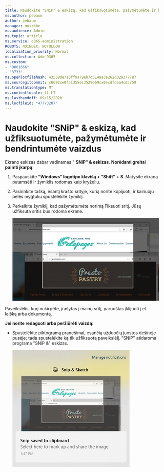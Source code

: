 ```yaml
---
title: Naudokite "SNiP" & eskizą, kad užfiksuotumėte, pažymėtumėte ir bendrintumėte vaizdus
ms.author: pebaum
author: pebaum
manager: mnirkhe
ms.audience: Admin
ms.topic: article
ms.service: o365-administration
ROBOTS: NOINDEX, NOFOLLOW
localization_priority: Normal
ms.collection: Adm_O365
ms.custom:
- "9001666"
- "3733"
ms.openlocfilehash: 43558de713ff9a79eb7d514aa3e262d329377787
ms.sourcegitcommit: c6692ce0fa1358ec3529e59ca0ecdfdea4cdc759
ms.translationtype: MT
ms.contentlocale: lt-LT
ms.lasthandoff: 09/15/2020
ms.locfileid: "47773207"
---
```

# <a name="use-snip--sketch-to-capture-mark-up-and-share-images"></a>Naudokite "SNiP" & eskizą, kad užfiksuotumėte, pažymėtumėte ir bendrintumėte vaizdus

Ekrano eskizas dabar vadinamas " **SNiP" & eskizas**. **Norėdami greitai paimti įkarpą**:

1. Paspauskite **"Windows" logotipo klavišą + "Shift" + S**. Matysite ekraną patamsėti ir žymiklis rodomas kaip kryželiu. 

2. Pasirinkite tašką, esantį krašto srityje, kurią norite kopijuoti, ir kairiuoju pelės mygtuku spustelėkite žymiklį. 

3. Perkelkite žymiklį, kad pažymėtumėte norimą Fiksuoti sritį. Jūsų užfiksuta sritis bus rodoma ekrane.

   ![pažymėto žymėjimo vaizdas](media/snipone.png)

Paveikslėlis, kurį nukirpėte, įrašytas į mainų sritį, paruoštas įklijuoti į el. laišką arba dokumentą. 

**Jei norite redaguoti arba peržiūrėti vaizdą**: 

- Spustelėkite piktogramą pranešimai, esančią užduočių juostos dešinėje pusėje; tada spustelėkite ką tik užfiksuotą paveikslėlį. "SNiP" atidaroma programa "SNiP &" eskizas.

   ![paveikslėlio vaizdas, rodomas iškarpų programėlėje](media/sniptwo.png)
